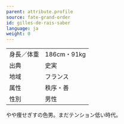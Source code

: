 ```yaml
---
parent: attribute.profile
source: fate-grand-order
id: gilles-de-rais-saber
language: ja
weight: 0
---
```


<table>
  <tr><td>身長／体重</td><td>186cm・91kg</td></tr>
  <tr><td>出典</td><td>史実</td></tr>
  <tr><td>地域</td><td>フランス</td></tr>
  <tr><td>属性</td><td>秩序・善</td></tr>
  <tr><td>性別</td><td>男性</td></tr>
</table>

やや痩せぎすの色男。まだテンション低い時代。
